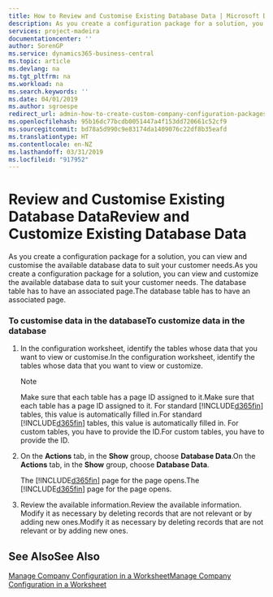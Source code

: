 ```yaml
---
title: How to Review and Customise Existing Database Data | Microsoft Docs
description: As you create a configuration package for a solution, you can view and customise the available database data to suit your customer needs. The database table has to have an associated page.
services: project-madeira
documentationcenter: ''
author: SorenGP
ms.service: dynamics365-business-central
ms.topic: article
ms.devlang: na
ms.tgt_pltfrm: na
ms.workload: na
ms.search.keywords: ''
ms.date: 04/01/2019
ms.author: sgroespe
redirect_url: admin-how-to-create-custom-company-configuration-packages
ms.openlocfilehash: 95b16dc77bcdb0051447a4f153dd720661c52cf9
ms.sourcegitcommit: bd78a5d990c9e83174da1409076c22df8b35eafd
ms.translationtype: HT
ms.contentlocale: en-NZ
ms.lasthandoff: 03/31/2019
ms.locfileid: "917952"
---
```

# <a name="review-and-customize-existing-database-data"></a><span data-ttu-id="85de8-104">Review and Customise Existing Database Data</span><span class="sxs-lookup"><span data-stu-id="85de8-104">Review and Customize Existing Database Data</span></span>
<span data-ttu-id="85de8-105">As you create a configuration package for a solution, you can view and customise the available database data to suit your customer needs.</span><span class="sxs-lookup"><span data-stu-id="85de8-105">As you create a configuration package for a solution, you can view and customize the available database data to suit your customer needs.</span></span> <span data-ttu-id="85de8-106">The database table has to have an associated page.</span><span class="sxs-lookup"><span data-stu-id="85de8-106">The database table has to have an associated page.</span></span>  

### <a name="to-customize-data-in-the-database"></a><span data-ttu-id="85de8-107">To customise data in the database</span><span class="sxs-lookup"><span data-stu-id="85de8-107">To customize data in the database</span></span>  

1.  <span data-ttu-id="85de8-108">In the configuration worksheet, identify the tables whose data that you want to view or customise.</span><span class="sxs-lookup"><span data-stu-id="85de8-108">In the configuration worksheet, identify the tables whose data that you want to view or customize.</span></span>  

    > [!NOTE]  
    >  <span data-ttu-id="85de8-109">Make sure that each table has a page ID assigned to it.</span><span class="sxs-lookup"><span data-stu-id="85de8-109">Make sure that each table has a page ID assigned to it.</span></span> <span data-ttu-id="85de8-110">For standard [!INCLUDE[d365fin](includes/d365fin_md.md)] tables, this value is automatically filled in.</span><span class="sxs-lookup"><span data-stu-id="85de8-110">For standard [!INCLUDE[d365fin](includes/d365fin_md.md)] tables, this value is automatically filled in.</span></span> <span data-ttu-id="85de8-111">For custom tables, you have to provide the ID.</span><span class="sxs-lookup"><span data-stu-id="85de8-111">For custom tables, you have to provide the ID.</span></span>  

2.  <span data-ttu-id="85de8-112">On the **Actions** tab, in the **Show** group, choose **Database Data**.</span><span class="sxs-lookup"><span data-stu-id="85de8-112">On the **Actions** tab, in the **Show** group, choose **Database Data**.</span></span>  

     <span data-ttu-id="85de8-113">The [!INCLUDE[d365fin](includes/d365fin_md.md)] page for the page opens.</span><span class="sxs-lookup"><span data-stu-id="85de8-113">The [!INCLUDE[d365fin](includes/d365fin_md.md)] page for the page opens.</span></span>  

3.  <span data-ttu-id="85de8-114">Review the available information.</span><span class="sxs-lookup"><span data-stu-id="85de8-114">Review the available information.</span></span> <span data-ttu-id="85de8-115">Modify it as necessary by deleting records that are not relevant or by adding new ones.</span><span class="sxs-lookup"><span data-stu-id="85de8-115">Modify it as necessary by deleting records that are not relevant or by adding new ones.</span></span>  

## <a name="see-also"></a><span data-ttu-id="85de8-116">See Also</span><span class="sxs-lookup"><span data-stu-id="85de8-116">See Also</span></span>  
 [<span data-ttu-id="85de8-117">Manage Company Configuration in a Worksheet</span><span class="sxs-lookup"><span data-stu-id="85de8-117">Manage Company Configuration in a Worksheet</span></span>](admin-how-to-manage-company-configuration-in-a-worksheet.md)
